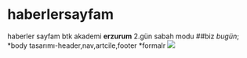 # haberlersayfam
haberler sayfam btk akademi **erzurum** 2.gün sabah modu
##biz *bugün*;
*body tasarımı-header,nav,artcile,footer
*formalr
![](resim.png)

